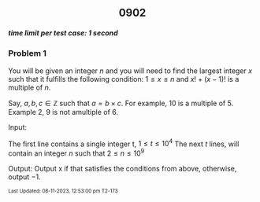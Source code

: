 <h2 align="center">0902</h2>

##### time limit per test case: 1 second 

### Problem 1

You will be given an integer $n$ and you will need to find the largest integer $x$ such that it fulfills the following condition: $1 \leq x \leq n$ and $x! + (x-1)!$ is a multiple of $n$.

Say, $a,b,c \in \mathbb{Z}$ such that $a = b \times c$. For example, 10 is a multiple of 5. Example 2, 9 is not amultiple of 6.

Input:

The first line contains a single integer t, $1 \leq t \leq 10^4$
The next $t$ lines, will contain an integer $n$ such that $2 \leq n \leq 10^9$

Output:
Output x if that satisfies the conditions from above, otherwise, output $-1$.

<font size = 1>Last Updated: 08-11-2023, 12:53:00 pm T2-173</font>

